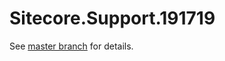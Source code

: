# Sitecore.Support.191719

See [master branch](https://github.com/sitecoresupport/Sitecore.Support.191719) for details.